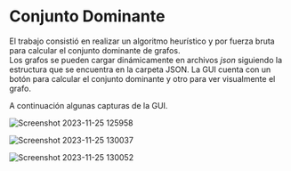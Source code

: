 # Conjunto Dominante

El trabajo consistió en realizar un algoritmo heurístico y por fuerza bruta para calcular el conjunto dominante de grafos.  
Los grafos se pueden cargar dinámicamente en archivos _json_ siguiendo la estructura que se encuentra en la carpeta JSON. 
La GUI cuenta con un botón para calcular el conjunto dominante y otro para ver visualmente el grafo.  

A continuación algunas capturas de la GUI.

![Screenshot 2023-11-25 125958](https://github.com/JGRoldan/Programacion-UNGS/assets/71336562/85cefe79-9400-4f74-b2f3-25bcae74e8f8)

![Screenshot 2023-11-25 130037](https://github.com/JGRoldan/Programacion-UNGS/assets/71336562/f130e6d3-9bc7-431e-8441-2daeb16df0fc)

![Screenshot 2023-11-25 130052](https://github.com/JGRoldan/Programacion-UNGS/assets/71336562/784710d4-5e82-40ea-9d02-64b5cd17a06c)
